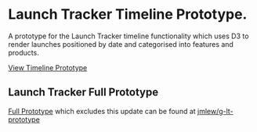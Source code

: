 # Launch Tracker Timeline Prototype.

A prototype for the Launch Tracker timeline functionality which uses D3 to
render launches positioned by date and categorised into features and
products.

[View Timeline Prototype](https://s3.ap-southeast-2.amazonaws.com/demo-g-lt-timeline/index.html)

## Launch Tracker Full Prototype

[Full Prototype](https://s3.ap-southeast-2.amazonaws.com/demo-g-lt-prototype/index.html#/sections/welcome/welcome.html) which excludes this update can be found at [jmlew/g-lt-prototype](https://github.com/jmlew/g-lt-prototype)
